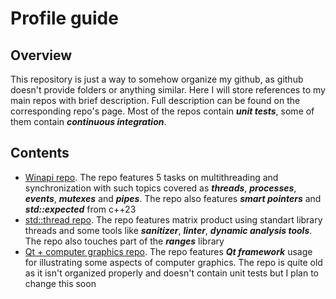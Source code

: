 # Profile guide
## Overview
This repository is just a way to somehow organize my github, as github doesn't provide folders or anything similar. Here I will store references to my main repos with brief description.
Full description can be found on the corresponding repo's page. Most of the repos contain ***unit tests***, some of them contain ***continuous integration***.
## Contents
* [Winapi repo](https://github.com/nikita-kasinski/os-lab). The repo features 5 tasks on multithreading and synchronization with such topics covered as ***threads***, ***processes***, ***events***, ***mutexes*** and ***pipes***. The repo also features ***smart pointers*** and ***std::expected*** from c++23
* [std::thread repo](https://github.com/nikita-kasinski/std-thread). The repo features matrix product using standart library threads and some tools like ***sanitizer***, ***linter***, ***dynamic analysis tools***. The repo also touches part of the ***ranges*** library
* [Qt + computer graphics repo](https://github.com/nikita-kasinski/pkg). The repo features ***Qt framework*** usage for illustrating some aspects of computer graphics. The repo is quite old as it isn't organized properly and doesn't contain unit tests but I plan to change this soon

